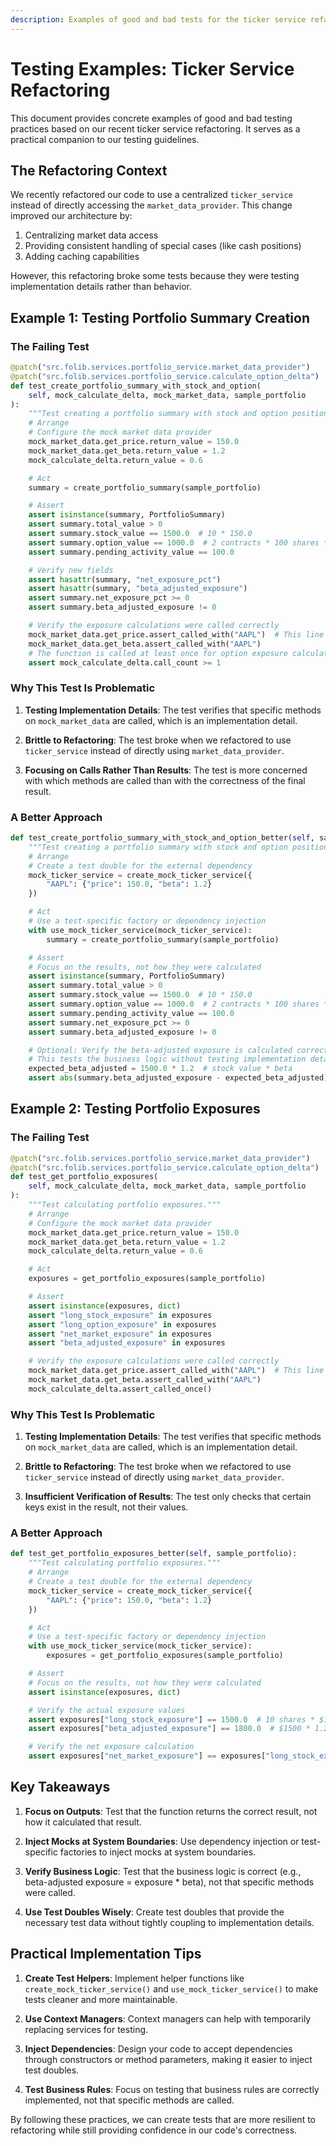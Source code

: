 ```yaml
---
description: Examples of good and bad tests for the ticker service refactoring
---
```


# Testing Examples: Ticker Service Refactoring

This document provides concrete examples of good and bad testing practices based on our recent ticker service refactoring. It serves as a practical companion to our testing guidelines.

## The Refactoring Context

We recently refactored our code to use a centralized `ticker_service` instead of directly accessing the `market_data_provider`. This change improved our architecture by:

1. Centralizing market data access
2. Providing consistent handling of special cases (like cash positions)
3. Adding caching capabilities

However, this refactoring broke some tests because they were testing implementation details rather than behavior.

## Example 1: Testing Portfolio Summary Creation

### The Failing Test

```python
@patch("src.folib.services.portfolio_service.market_data_provider")
@patch("src.folib.services.portfolio_service.calculate_option_delta")
def test_create_portfolio_summary_with_stock_and_option(
    self, mock_calculate_delta, mock_market_data, sample_portfolio
):
    """Test creating a portfolio summary with stock and option positions."""
    # Arrange
    # Configure the mock market data provider
    mock_market_data.get_price.return_value = 150.0
    mock_market_data.get_beta.return_value = 1.2
    mock_calculate_delta.return_value = 0.6

    # Act
    summary = create_portfolio_summary(sample_portfolio)

    # Assert
    assert isinstance(summary, PortfolioSummary)
    assert summary.total_value > 0
    assert summary.stock_value == 1500.0  # 10 * 150.0
    assert summary.option_value == 1000.0  # 2 contracts * 100 shares * 5.0
    assert summary.pending_activity_value == 100.0

    # Verify new fields
    assert hasattr(summary, "net_exposure_pct")
    assert hasattr(summary, "beta_adjusted_exposure")
    assert summary.net_exposure_pct >= 0
    assert summary.beta_adjusted_exposure != 0

    # Verify the exposure calculations were called correctly
    mock_market_data.get_price.assert_called_with("AAPL")  # This line fails
    mock_market_data.get_beta.assert_called_with("AAPL")
    # The function is called at least once for option exposure calculation
    assert mock_calculate_delta.call_count >= 1
```

### Why This Test Is Problematic

1. **Testing Implementation Details**: The test verifies that specific methods on `mock_market_data` are called, which is an implementation detail.

2. **Brittle to Refactoring**: The test broke when we refactored to use `ticker_service` instead of directly using `market_data_provider`.

3. **Focusing on Calls Rather Than Results**: The test is more concerned with which methods are called than with the correctness of the final result.

### A Better Approach

```python
def test_create_portfolio_summary_with_stock_and_option_better(self, sample_portfolio):
    """Test creating a portfolio summary with stock and option positions."""
    # Arrange
    # Create a test double for the external dependency
    mock_ticker_service = create_mock_ticker_service({
        "AAPL": {"price": 150.0, "beta": 1.2}
    })

    # Act
    # Use a test-specific factory or dependency injection
    with use_mock_ticker_service(mock_ticker_service):
        summary = create_portfolio_summary(sample_portfolio)

    # Assert
    # Focus on the results, not how they were calculated
    assert isinstance(summary, PortfolioSummary)
    assert summary.total_value > 0
    assert summary.stock_value == 1500.0  # 10 * 150.0
    assert summary.option_value == 1000.0  # 2 contracts * 100 shares * 5.0
    assert summary.pending_activity_value == 100.0
    assert summary.net_exposure_pct >= 0
    assert summary.beta_adjusted_exposure != 0

    # Optional: Verify the beta-adjusted exposure is calculated correctly
    # This tests the business logic without testing implementation details
    expected_beta_adjusted = 1500.0 * 1.2  # stock value * beta
    assert abs(summary.beta_adjusted_exposure - expected_beta_adjusted) < 0.01
```

## Example 2: Testing Portfolio Exposures

### The Failing Test

```python
@patch("src.folib.services.portfolio_service.market_data_provider")
@patch("src.folib.services.portfolio_service.calculate_option_delta")
def test_get_portfolio_exposures(
    self, mock_calculate_delta, mock_market_data, sample_portfolio
):
    """Test calculating portfolio exposures."""
    # Arrange
    # Configure the mock market data provider
    mock_market_data.get_price.return_value = 150.0
    mock_market_data.get_beta.return_value = 1.2
    mock_calculate_delta.return_value = 0.6

    # Act
    exposures = get_portfolio_exposures(sample_portfolio)

    # Assert
    assert isinstance(exposures, dict)
    assert "long_stock_exposure" in exposures
    assert "long_option_exposure" in exposures
    assert "net_market_exposure" in exposures
    assert "beta_adjusted_exposure" in exposures

    # Verify the exposure calculations were called correctly
    mock_market_data.get_price.assert_called_with("AAPL")  # This line fails
    mock_market_data.get_beta.assert_called_with("AAPL")
    mock_calculate_delta.assert_called_once()
```

### Why This Test Is Problematic

1. **Testing Implementation Details**: The test verifies that specific methods on `mock_market_data` are called, which is an implementation detail.

2. **Brittle to Refactoring**: The test broke when we refactored to use `ticker_service` instead of directly using `market_data_provider`.

3. **Insufficient Verification of Results**: The test only checks that certain keys exist in the result, not their values.

### A Better Approach

```python
def test_get_portfolio_exposures_better(self, sample_portfolio):
    """Test calculating portfolio exposures."""
    # Arrange
    # Create a test double for the external dependency
    mock_ticker_service = create_mock_ticker_service({
        "AAPL": {"price": 150.0, "beta": 1.2}
    })

    # Act
    # Use a test-specific factory or dependency injection
    with use_mock_ticker_service(mock_ticker_service):
        exposures = get_portfolio_exposures(sample_portfolio)

    # Assert
    # Focus on the results, not how they were calculated
    assert isinstance(exposures, dict)

    # Verify the actual exposure values
    assert exposures["long_stock_exposure"] == 1500.0  # 10 shares * $150
    assert exposures["beta_adjusted_exposure"] == 1800.0  # $1500 * 1.2 beta

    # Verify the net exposure calculation
    assert exposures["net_market_exposure"] == exposures["long_stock_exposure"] + exposures["long_option_exposure"] + exposures["short_stock_exposure"] + exposures["short_option_exposure"]
```

## Key Takeaways

1. **Focus on Outputs**: Test that the function returns the correct result, not how it calculated that result.

2. **Inject Mocks at System Boundaries**: Use dependency injection or test-specific factories to inject mocks at system boundaries.

3. **Verify Business Logic**: Test that the business logic is correct (e.g., beta-adjusted exposure = exposure * beta), not that specific methods were called.

4. **Use Test Doubles Wisely**: Create test doubles that provide the necessary test data without tightly coupling to implementation details.

## Practical Implementation Tips

1. **Create Test Helpers**: Implement helper functions like `create_mock_ticker_service()` and `use_mock_ticker_service()` to make tests cleaner and more maintainable.

2. **Use Context Managers**: Context managers can help with temporarily replacing services for testing.

3. **Inject Dependencies**: Design your code to accept dependencies through constructors or method parameters, making it easier to inject test doubles.

4. **Test Business Rules**: Focus on testing that business rules are correctly implemented, not that specific methods are called.

By following these practices, we can create tests that are more resilient to refactoring while still providing confidence in our code's correctness.

